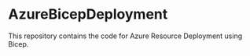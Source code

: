 # AzureBicepDeployment
This repository contains the code for Azure Resource Deployment using Bicep.
